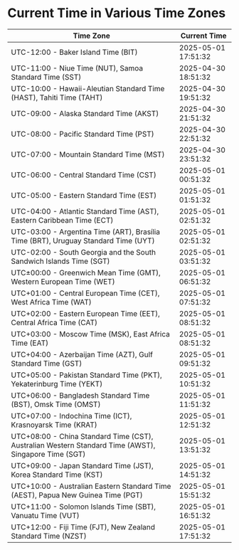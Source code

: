 # Current Time in Various Time Zones

| Time Zone | Current Time |
|-----------|--------------|
| UTC-12:00 - Baker Island Time (BIT) | 2025-05-01 17:51:32 |
| UTC-11:00 - Niue Time (NUT), Samoa Standard Time (SST) | 2025-04-30 18:51:32 |
| UTC-10:00 - Hawaii-Aleutian Standard Time (HAST), Tahiti Time (TAHT) | 2025-04-30 19:51:32 |
| UTC-09:00 - Alaska Standard Time (AKST) | 2025-04-30 21:51:32 |
| UTC-08:00 - Pacific Standard Time (PST) | 2025-04-30 22:51:32 |
| UTC-07:00 - Mountain Standard Time (MST) | 2025-04-30 23:51:32 |
| UTC-06:00 - Central Standard Time (CST) | 2025-05-01 00:51:32 |
| UTC-05:00 - Eastern Standard Time (EST) | 2025-05-01 01:51:32 |
| UTC-04:00 - Atlantic Standard Time (AST), Eastern Caribbean Time (ECT) | 2025-05-01 02:51:32 |
| UTC-03:00 - Argentina Time (ART), Brasília Time (BRT), Uruguay Standard Time (UYT) | 2025-05-01 02:51:32 |
| UTC-02:00 - South Georgia and the South Sandwich Islands Time (SGT) | 2025-05-01 03:51:32 |
| UTC±00:00 - Greenwich Mean Time (GMT), Western European Time (WET) | 2025-05-01 06:51:32 |
| UTC+01:00 - Central European Time (CET), West Africa Time (WAT) | 2025-05-01 07:51:32 |
| UTC+02:00 - Eastern European Time (EET), Central Africa Time (CAT) | 2025-05-01 08:51:32 |
| UTC+03:00 - Moscow Time (MSK), East Africa Time (EAT) | 2025-05-01 08:51:32 |
| UTC+04:00 - Azerbaijan Time (AZT), Gulf Standard Time (GST) | 2025-05-01 09:51:32 |
| UTC+05:00 - Pakistan Standard Time (PKT), Yekaterinburg Time (YEKT) | 2025-05-01 10:51:32 |
| UTC+06:00 - Bangladesh Standard Time (BST), Omsk Time (OMST) | 2025-05-01 11:51:32 |
| UTC+07:00 - Indochina Time (ICT), Krasnoyarsk Time (KRAT) | 2025-05-01 12:51:32 |
| UTC+08:00 - China Standard Time (CST), Australian Western Standard Time (AWST), Singapore Time (SGT) | 2025-05-01 13:51:32 |
| UTC+09:00 - Japan Standard Time (JST), Korea Standard Time (KST) | 2025-05-01 14:51:32 |
| UTC+10:00 - Australian Eastern Standard Time (AEST), Papua New Guinea Time (PGT) | 2025-05-01 15:51:32 |
| UTC+11:00 - Solomon Islands Time (SBT), Vanuatu Time (VUT) | 2025-05-01 16:51:32 |
| UTC+12:00 - Fiji Time (FJT), New Zealand Standard Time (NZST) | 2025-05-01 17:51:32 |
